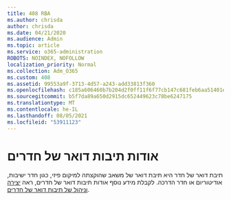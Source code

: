 ```yaml
---
title: 408 RBA
ms.author: chrisda
author: chrisda
ms.date: 04/21/2020
ms.audience: Admin
ms.topic: article
ms.service: o365-administration
ROBOTS: NOINDEX, NOFOLLOW
localization_priority: Normal
ms.collection: Adm_O365
ms.custom: 408
ms.assetid: 99553a9f-3713-4d57-a243-add33813f360
ms.openlocfilehash: c185a606460b7b204d2f0ff11f6f77cb147c681feb6aa51401e1515ca8017a68
ms.sourcegitcommit: b5f7da89a650d2915dc652449623c78be6247175
ms.translationtype: MT
ms.contentlocale: he-IL
ms.lasthandoff: 08/05/2021
ms.locfileid: "53911123"
---
```

# <a name="about-room-mailboxes"></a>אודות תיבות דואר של חדרים

תיבת דואר של חדר היא תיבת דואר של משאב שהוקצתה למיקום פיזי, כגון חדר ישיבות, אודיטוריום או חדר הדרכה. לקבלת מידע נוסף אודות תיבות דואר של חדרים, ראה [יצירה וניהול של תיבות דואר של חדרים](https://go.microsoft.com/fwlink/p/?linkid=717533).
